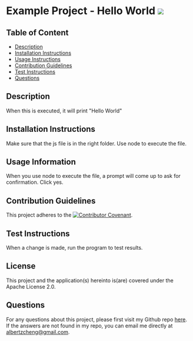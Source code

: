 # Example Project - Hello World  ![](https://img.shields.io/badge/License-Apache_2.0-red)
  ## Table of Content
  * [Description](##Description)
  * [Installation Instructions](##Installation-Instructions)
  * [Usage Instructions](##Usage-Information)
  * [Contribution Guidelines](##Contribution-Guidelines)
  * [Test Instructions](##Test-Instructions)
  * [Questions](##Questions)
  
  ## Description
  When this is executed, it will print "Hello World"

  ## Installation Instructions
  Make sure that the js file is in the right folder.  Use node to execute the file. 

  ## Usage Information
  When you use node to execute the file, a prompt will come up to ask for confirmation.  Click yes.

  ## Contribution Guidelines
  This project adheres to the [![Contributor Covenant](https://img.shields.io/badge/Contributor%20Covenant-v2.0%20adopted-ff69b4.svg)](code_of_conduct.md).

  ## Test Instructions
  When a change is made, run the program to test results. 

  ## License
  This project and the application(s) hereinto is(are) covered under the Apache License 2.0.  
  
  ## Questions
  For any questions about this project, please first visit my Github repo [here](https://github.com/alzcheng). 
  If the answers are not found in my repo, you can email me directly at <albertzcheng@gmail.com>.

